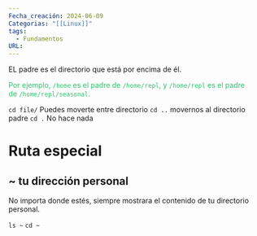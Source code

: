 ```yaml
---
Fecha_creación: 2024-06-09
Categorias: "[[Linux]]"
tags:
  - Fundamentos
URL:
---
```

EL padre es el directorio que está por encima de él.

<font color="#2DC26B">Por ejemplo, `/home` es el padre de `/home/repl`, y `/home/repl` es el padre de `/home/repl/seasonal`.</font>

`cd file/` Puedes moverte entre directorio 
`cd ..` movernos al directorio padre
`cd .` No hace nada

# Ruta especial 

## ~ tu dirección personal
No importa donde estés, siempre mostrara el contenido de tu directorio personal.

`ls ~` 
`cd ~` 


